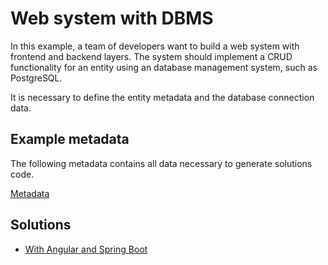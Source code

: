 # Web system with DBMS

In this example, a team of developers want to build a web system with frontend and backend layers. The system should implement a CRUD functionality for an entity using an database management system, such as PostgreSQL.

It is necessary to define the entity metadata and the database connection data.

## Example metadata

The following metadata contains all data necessary to generate solutions code.

[Metadata](metadata.json)


## Solutions 

- [With Angular and Spring Boot](solutions/angularSpringBoot)
